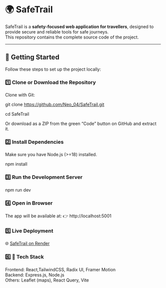 # 🌍 SafeTrail  

SafeTrail is a **safety-focused web application for travellers**, designed to provide secure and reliable tools for safe journeys.  
This repository contains the complete source code of the project.  

---

## 🚀 Getting Started  

Follow these steps to set up the project locally:  

### 1️⃣ Clone or Download the Repository  
Clone with Git:

git clone https://github.com/Neo_04/SafeTrail.git

cd SafeTrail

Or download as a ZIP from the green “Code” button on GitHub and extract it.

### 2️⃣ Install Dependencies
Make sure you have Node.js (>=18) installed.

npm install

### 3️⃣ Run the Development Server
npm run dev

### 4️⃣ Open in Browser

  The app will be available at:
👉 http://localhost:5001

### 5️⃣ Live Deployment
🌐  [SafeTrail on Render](https://safetrail-2.onrender.com/)

 ### 6️⃣ 📌 Tech Stack

Frontend: React,TailwindCSS, Radix UI, Framer Motion <br>
Backend: Express.js, Node.js<br>
Others: Leaflet (maps), React Query, Vite<br>
